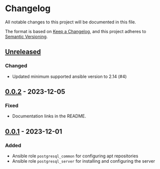 # Changelog

All notable changes to this project will be documented in this file.

The format is based on [Keep a Changelog](https://keepachangelog.com/en/1.0.0/),
and this project adheres to [Semantic Versioning](https://semver.org/spec/v2.0.0.html).

## [Unreleased]

### Changed

- Updated minimum supported ansible version to 2.14 (#4)

## [0.0.2] - 2023-12-05

### Fixed

- Documentation links in the README.

## [0.0.1] - 2023-12-01

### Added

- Ansible role `postgresql_common` for configuring apt repositories
- Ansible role `postgresql_server` for installing and configuring the server

[unreleased]: https://git.dubzland.com/dubzland/ansible-collection-postgresql/-/compare/0.0.2...HEAD
[0.0.2]: https://git.dubzland.com/dubzland/ansible-collection-postgresql/-/compare/0.0.1...0.0.2
[0.0.1]: https://git.dubzland.com/dubzland/ansible-collection-postgresql/-/tree/0.0.1

